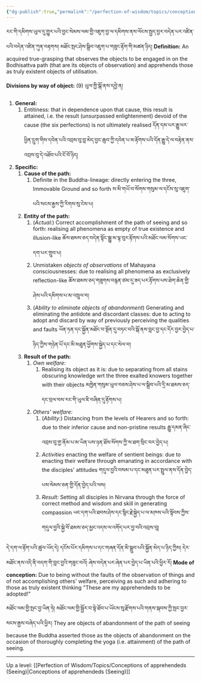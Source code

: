 ```yaml
---
{"dg-publish":true,"permalink":"/perfection-of-wisdom/topics/conceptions-of-apprehendeds-to-be-engaged-in-seeing/"}
---
```


རང་གི་དམིགས་ཡུལ་དུ་གྱུར་པའི་བྱང་སེམས་ལམ་གྱི་འཇུག་བྱ་ལ་དམིགས་ནས་ལོངས་སྤྱད་བྱར་བདེན་པར་འཛིན་པའི་བདེན་འཛིན་ཀུན་བརྟགས།
མཐོང་སྤང་ཤེས་སྒྲིབ་འཇུག་པ་གཟུང་རྟོག་གི་མཚན་ཉིད།
**Definition:** An acquired true-grasping that observes the objects to be engaged in on the Bodhisattva path (that are its objects of observation) and apprehends those as truly existent objects of utilisation.

**Divisions by way of object:** (9) ཡུལ་གྱི་སྒོ་ནས་དབྱེ་ན། 
1. **General:**
	1. Entitiness: that in dependence upon that cause, this result is attained, i.e. the result (unsurpassed enlightenment) devoid of the cause (the six perfections) is not ultimately realised
	   དོན་དམ་པར་རྒྱུ་ཕར་ཕྱིན་དྲུག་གིས་དབེན་པའི་འབྲས་བུ་བླ་མེད་བྱང་ཆུབ་ཀྱི་དབེན་པ་མ་རྟོགས་པའི་དོན་རྒྱུ་དེ་ལ་བརྟེན་ནས་
	   འབྲས་བུ་དེ་འཐོབ་པའི་ངོ་བོ་ཉིད།
2. **Specific:**
	1. **Cause of the path:**
		1. Definite in the Buddha-lineage: directly entering the three, Immovable Ground and so forth
		   ས་མི་གཡོ་བ་སོགས་གསུམ་ལ་དངོས་སུ་འཇུག་པའི་སངས་རྒྱས་ཀྱི་རིགས་སུ་ངེས་པ།
	2. **Entity of the path:**
		1. (*Actual:*) Correct accomplishment of the path of seeing and so forth: realising all phenomena as empty of true existence and illusion-like
		   ཆོས་ཐམས་ཅད་བདེན་སྟོང་སྒྱུ་མ་ལྟ་བུར་རྟོགས་པའི་མཐོང་ལམ་སོགས་ཡང་དག་པར་གྲུབ་པ།
		2. Unmistaken *objects of observations* of Mahayana consciousnesses: due to realising all phenomena as exclusively reflection-like
		   ཆོས་ཐམས་ཅད་གཟུགས་བརྙན་ཙམ་དུ་ཟད་པར་རྟོགས་པས་ཐེག་ཆེན་གྱི་ཤེས་པའི་དམིགས་པ་མ་འཁྲུལ་བ།
		3. (*Ability to eliminate objects of abandonment*) Generating and eliminating the antidote and discordant classes: due to acting to adopt and discard by way of previously perceiving the qualities and faults
		   ཡོན་ཏན་དང་སྐྱོན་མཐོང་བ་སྔོན་དུ་བཏང་བའི་སྒོ་ནས་བླང་བྱ་དང་དོར་བྱར་བྱེད་པ་ཉིད་ཀྱིས་གཉེན་པོ་དང་མི་མཐུན་ཕྱོགས་སྐྱེད་པ་དང་སེལ་བ།
	3. **Result of the path:**
		1. *Own welfare:*
			1. Realising its object as it is: due to separating from all stains obscuring knowledge wrt the three exalted knowers together with their objects
			   མཁྱེན་གསུམ་ཡུལ་བཅས་ཤེས་པ་ལ་སྒྲིབ་པའི་དྲི་མ་ཐམས་ཅད་དང་བྲལ་བས་རང་གི་ཡུལ་ཇི་བཞིན་དུ་རྟོགས་པ།
		1. *Others' welfare:*
			1. (*Ability:*) Distancing from the levels of Hearers and so forth: due to their inferior cause and non-pristine results རྒྱུ་དམན་ཞིང་འབྲས་བུ་གྱ་ནོམ་པ་མ་ཡིན་པས་ཉན་ཐོས་སོགས་ཀྱི་ས་ཐག་སྲིང་བར་བྱེད་པ།
			2. *Activities* enacting the welfare of sentient beings: due to enacting their welfare through emanating in accordance with the disciples' attitudes
			   གདུལ་བྱའི་བསམ་པ་དང་མཐུན་པར་སྤྲུལ་ནས་དོན་བྱེད་པས་སེམས་ཅན་གྱི་དོན་བྱེད་པའི་ལས།
			3. *Result:* Setting all disciples in Nirvana through the force of correct method and wisdom and skill in generating compassion ཡང་དག་པའི་ཐབས་ཤེས་དང་སྙིང་རྗེ་སྐྱེད་པ་ལ་མཁས་པའི་སྟོབས་ཀྱིས་
			   གདུལ་བྱའི་སྐྱེ་བོ་ཐམས་ཅད་མྱང་འདས་ལ་འགོད་པར་བྱ་བའི་འབྲས་བུ།


དེ་དག་ལ་རྟོག་པའི་ཚུལ་ཡོད་དེ། དངོས་པོར་དམིགས་པ་དང་གཞན་དོན་མི་སྒྲུབ་པའི་སྐྱོན་མེད་པ་ཉིད་ཀྱིས། དེར་མཐོང་ནས་འདི་ནི་བདག་གི་བླང་བྱའི་གཟུང་བའོ། 
ཞེས་བདེན་པར་ཞེན་པར་བྱེད་པ་ཡིན་པའི་ཕྱིར་རོ།
**Mode of conception:** Due to being without the faults of the observation of things and of not accomplishing others' welfare, perceiving as such and adhering to those as truly existent thinking "These are my apprehendeds to be adopted!"

མཐོང་ལམ་གྱི་སྤང་བྱ་ཡིན་ཏེ། མཐོང་ལམ་གྱི་སྦྱོར་བ་སྟེ་ཐོབ་པ་ཡོངས་སུ་རྫོགས་པའི་གནས་སྐབས་ཀྱི་སྤང་བྱར་སངས་རྒྱས་བཞེད་པའི་ཕྱིར།
They are objects of abandonment of the path of seeing because the Buddha asserted those as the objects of abandonment on the occasion of thoroughly completing the yoga (i.e. attainment) of the path of seeing.


---
Up a level: [[Perfection of Wisdom/Topics/Conceptions of apprehendeds (Seeing)\|Conceptions of apprehendeds (Seeing)]]